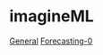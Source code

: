# imagineML
[General](http://telegra.ph/demand-forecasting-pages-12-12)
[Forecasting-0](http://telegra.ph/Prognozirovanie-CHast-0-12-16)
